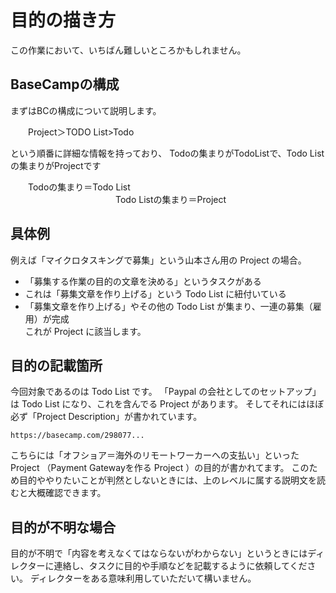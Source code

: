 目的の描き方
===========
この作業において、いちばん難しいところかもしれません。

## BaseCampの構成
まずはBCの構成について説明します。

　　Project＞TODO List>Todo

という順番に詳細な情報を持っており、
Todoの集まりがTodoListで、Todo Listの集まりがProjectです

　　Todoの集まり＝Todo List  
　　　　　　　　　　　　Todo Listの集まり＝Project


## 具体例
例えば「マイクロタスキングで募集」という山本さん用の Project の場合。
- 「募集する作業の目的の文章を決める」というタスクがある
- これは「募集文章を作り上げる」という Todo List に紐付いている
- 「募集文章を作り上げる」やその他の Todo List が集まり、一連の募集（雇用）が完成  
これが Project に該当します。


## 目的の記載箇所
今回対象であるのは Todo List です。
「Paypal の会社としてのセットアップ」は Todo List になり、これを含んでる Project があります。
そしてそれにはほぼ必ず「Project Description」が書かれています。

    https://basecamp.com/298077...

こちらには「オフショア＝海外のリモートワーカーへの支払い」といった Project （Payment Gatewayを作る Project ）の目的が書かれてます。
このため目的ややりたいことが判然としないときには、上のレベルに属する説明文を読むと大概確認できます。

## 目的が不明な場合
目的が不明で「内容を考えなくてはならないがわからない」というときにはディレクターに連絡し、タスクに目的や手順などを記載するように依頼してください。
ディレクターをある意味利用していただいて構いません。
